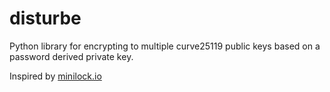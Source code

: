 disturbe
========


Python library for encrypting to multiple curve25119 public keys based on a password derived private key.

Inspired by [minilock.io](https://minilock.io)

